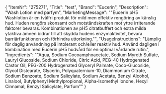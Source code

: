 {
  "ItemNr": "275271",
  "Title": "test",
  "Brand": "Eucerin",
  "Description": "Wash Lotion med parfym",
  "MarketingMessage": "\"Eucerin pH5 Washlotion är en tvålfri produkt för mild men effektiv rengöring av känslig hud. Huden rengörs skonsamt och motståndskraften mot yttre irriterande faktorer bevaras. Kombinationen av pH5 citratbuffert och extra milda ytaktiva ämnen bidrar till att skydda hudens enzymaktivitet, bevara barriärfunktionen och förhindra uttorkning.\"",
  "UsageInstructions": "Lämplig för daglig användning på intolerant och/eller reaktiv hud. Använd dagligen i kombination med Eucerin pH5 hudvård för en optimal vårdande rutin.",
  "Ingredients": "\"Aqua, Sodium Cocoamphoacetate, Sodium Myreth Sulfate, Lauryl Glucoside, Sodium Chloride, Citric Acid, PEG-40 Hydrogenated Castor Oil, PEG-200 Hydrogenated Glyceryl Palmate, Coco-Glucoside, Glycol Distearate, Glycerin, Polyquaternium-10, Diammonium Citrate, Sodium Benzoate, Sodium Salicylate, Sodium Acetate, Benzyl Alcohol, Linalool, Butylphenyl Methylpropional, Alpha-Isomethyl Ionone, Hexyl Cinnamal, Benzyl Salicylate, Parfum\""
}